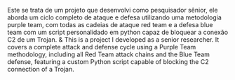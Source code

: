 Este se trata de um projeto que desenvolvi como pesquisador sênior, ele aborda um ciclo completo de ataque e defesa utilizando uma metodologia purple team, com todas as cadeias de ataque red team e a defesa blue team com um script personalidado em python capaz de bloquear a conexão C2 de um Trojan.
&
This is a project I developed as a senior researcher. It covers a complete attack and defense cycle using a Purple Team methodology, including all Red Team attack chains and the Blue Team defense, featuring a custom Python script capable of blocking the C2 connection of a Trojan.
